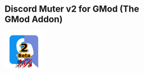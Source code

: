 # Discord Muter v2 for GMod (The GMod Addon)
![Icon](https://raw.githubusercontent.com/manix84/discord_gmod_addon_v2/main/images/icon/icon_x128.png)
